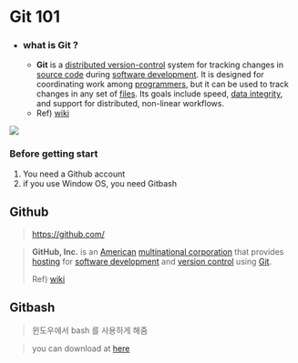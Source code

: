 # Git 101

- ### what is Git ?
  - **Git** is a [distributed version-control](https://en.wikipedia.org/wiki/Distributed_version_control) system for tracking changes in [source code](https://en.wikipedia.org/wiki/Source_code) during [software development](https://en.wikipedia.org/wiki/Software_development). It is designed for coordinating work among [programmers](https://en.wikipedia.org/wiki/Programmer), but it can be used to track changes in any set of [files](https://en.wikipedia.org/wiki/Computer_file). Its goals include speed, [data integrity](https://en.wikipedia.org/wiki/Data_integrity), and support for distributed, non-linear workflows.
  - Ref) [wiki](https://en.wikipedia.org/wiki/Git)

![](https://git-scm.com/book/en/v2/images/centralized.png)



### Before getting start

1. You need a Github account
2. if you use Window OS, you need Gitbash



## Github

> https://github.com/

> **GitHub, Inc.** is an [American](https://en.wikipedia.org/wiki/United_States) [multinational corporation](https://en.wikipedia.org/wiki/Multinational_corporation) that provides [hosting](https://en.wikipedia.org/wiki/Internet_hosting_service) for [software development](https://en.wikipedia.org/wiki/Software_development) and [version control](https://en.wikipedia.org/wiki/Version_control) using [Git](https://en.wikipedia.org/wiki/Git). 
>
> Ref) [wiki](https://en.wikipedia.org/wiki/GitHub)



## Gitbash

> 윈도우에서 bash 를 사용하게 해줌

> you can download at [here](https://gitforwindows.org/)



